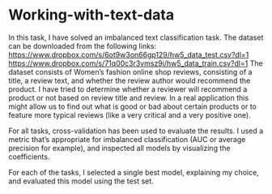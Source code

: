 # Working-with-text-data

In this task, I have solved an imbalanced text classification task.
The dataset can be downloaded from the following links:
https://www.dropbox.com/s/6ot9w3on66gp129/hw5_data_test.csv?dl=1
https://www.dropbox.com/s/71q00c3r3vmsz9j/hw5_data_train.csv?dl=1
The dataset consists of Women’s fashion online shop reviews, consisting of a title, a review
text, and whether the review author would recommend the product. I have tried to determine
whether a reviewer will recommend a product or not based on review title and review.
In a real application this might allow us to find out what is good or bad about certain products
or to feature more typical reviews (like a very critical and a very positive one).

For all tasks, cross-validation has been used to evaluate the results. I used a metric that’s appropriate for
imbalanced classification (AUC or average precision for example), and inspected all models by
visualizing the coefficients.

For each of the tasks, I selected a single best model, explaining my choice, and evaluated this model using
the test set.
